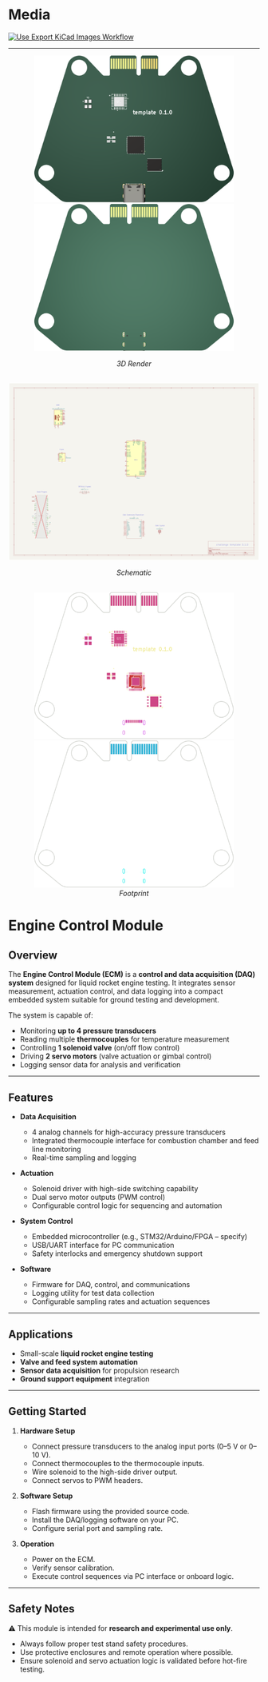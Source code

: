 # Media
[![Use Export KiCad Images Workflow](../../actions/workflows/use-export-kicad.yml/badge.svg)](../../actions/workflows/use-export-kicad.yml)

---

<div align="center">
  <div>
    <img src="images/board.front.png" alt="3D Render" style="height: auto; width: 400px;">
    <img src="images/board.back.png" alt="3D Render" style="height: auto; width: 400px;">
    <p><em>3D Render</em></p>
  </div>
  <br>

  <div>
    <img src="images/sch.svg" alt="Schematic" style="height: auto; max-width: 500px;"><br>
    <p><em>Schematic</em></p>
  </div>
  <br>
  
  <div>
    <img src="images/pcbf.svg" alt="Front" style="height: auto; width: 400px;">
    <img src="images/pcbb.svg" alt="Back" style="height: auto; width: 400px;"><br>
    <em>Footprint</em>
  </div>
</div>


# Engine Control Module

## Overview  
The **Engine Control Module (ECM)** is a **control and data acquisition (DAQ) system** designed for liquid rocket engine testing. It integrates sensor measurement, actuation control, and data logging into a compact embedded system suitable for ground testing and development.  

The system is capable of:  
- Monitoring **up to 4 pressure transducers**  
- Reading multiple **thermocouples** for temperature measurement  
- Controlling **1 solenoid valve** (on/off flow control)  
- Driving **2 servo motors** (valve actuation or gimbal control)  
- Logging sensor data for analysis and verification  

---

## Features  
- **Data Acquisition**  
  - 4 analog channels for high-accuracy pressure transducers  
  - Integrated thermocouple interface for combustion chamber and feed line monitoring  
  - Real-time sampling and logging  

- **Actuation**  
  - Solenoid driver with high-side switching capability  
  - Dual servo motor outputs (PWM control)  
  - Configurable control logic for sequencing and automation  

- **System Control**  
  - Embedded microcontroller (e.g., STM32/Arduino/FPGA – specify)  
  - USB/UART interface for PC communication  
  - Safety interlocks and emergency shutdown support  

- **Software**  
  - Firmware for DAQ, control, and communications  
  - Logging utility for test data collection  
  - Configurable sampling rates and actuation sequences  

---

## Applications  
- Small-scale **liquid rocket engine testing**  
- **Valve and feed system automation**  
- **Sensor data acquisition** for propulsion research  
- **Ground support equipment** integration  

---

## Getting Started  
1. **Hardware Setup**  
   - Connect pressure transducers to the analog input ports (0–5 V or 0–10 V).  
   - Connect thermocouples to the thermocouple inputs.  
   - Wire solenoid to the high-side driver output.  
   - Connect servos to PWM headers.  

2. **Software Setup**  
   - Flash firmware using the provided source code.  
   - Install the DAQ/logging software on your PC.  
   - Configure serial port and sampling rate.  

3. **Operation**  
   - Power on the ECM.  
   - Verify sensor calibration.  
   - Execute control sequences via PC interface or onboard logic.  

---

## Safety Notes  
⚠️ This module is intended for **research and experimental use only**.  
- Always follow proper test stand safety procedures.  
- Use protective enclosures and remote operation where possible.  
- Ensure solenoid and servo actuation logic is validated before hot-fire testing.  

